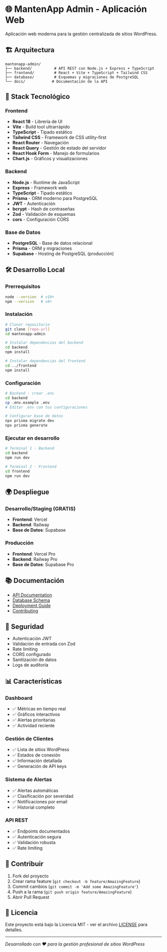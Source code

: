 # 🌐 MantenApp Admin - Aplicación Web

Aplicación web moderna para la gestión centralizada de sitios WordPress.

## 🏗️ Arquitectura

```
mantenapp-admin/
├── backend/          # API REST con Node.js + Express + TypeScript
├── frontend/         # React + Vite + TypeScript + Tailwind CSS
├── database/         # Esquemas y migraciones de PostgreSQL
└── docs/            # Documentación de la API
```

## 🚀 Stack Tecnológico

### Frontend
- **React 18** - Librería de UI
- **Vite** - Build tool ultrarrápido
- **TypeScript** - Tipado estático
- **Tailwind CSS** - Framework de CSS utility-first
- **React Router** - Navegación
- **React Query** - Gestión de estado del servidor
- **React Hook Form** - Manejo de formularios
- **Chart.js** - Gráficos y visualizaciones

### Backend
- **Node.js** - Runtime de JavaScript
- **Express** - Framework web
- **TypeScript** - Tipado estático
- **Prisma** - ORM moderno para PostgreSQL
- **JWT** - Autenticación
- **bcrypt** - Hash de contraseñas
- **Zod** - Validación de esquemas
- **cors** - Configuración CORS

### Base de Datos
- **PostgreSQL** - Base de datos relacional
- **Prisma** - ORM y migraciones
- **Supabase** - Hosting de PostgreSQL (producción)

## 🛠️ Desarrollo Local

### Prerrequisitos
```bash
node --version  # v18+
npm --version   # v8+
```

### Instalación
```bash
# Clonar repositorio
git clone [repo-url]
cd mantenapp-admin

# Instalar dependencias del backend
cd backend
npm install

# Instalar dependencias del frontend
cd ../frontend
npm install
```

### Configuración
```bash
# Backend - crear .env
cd backend
cp .env.example .env
# Editar .env con tus configuraciones

# Configurar base de datos
npx prisma migrate dev
npx prisma generate
```

### Ejecutar en desarrollo
```bash
# Terminal 1 - Backend
cd backend
npm run dev

# Terminal 2 - Frontend
cd frontend
npm run dev
```

## 🌍 Despliegue

### Desarrollo/Staging (GRATIS)
- **Frontend**: Vercel
- **Backend**: Railway
- **Base de Datos**: Supabase

### Producción
- **Frontend**: Vercel Pro
- **Backend**: Railway Pro
- **Base de Datos**: Supabase Pro

## 📚 Documentación

- [API Documentation](./docs/api.md)
- [Database Schema](./docs/database.md)
- [Deployment Guide](./docs/deployment.md)
- [Contributing](./docs/contributing.md)

## 🔐 Seguridad

- Autenticación JWT
- Validación de entrada con Zod
- Rate limiting
- CORS configurado
- Sanitización de datos
- Logs de auditoría

## 📊 Características

### Dashboard
- ✅ Métricas en tiempo real
- ✅ Gráficos interactivos
- ✅ Alertas prioritarias
- ✅ Actividad reciente

### Gestión de Clientes
- ✅ Lista de sitios WordPress
- ✅ Estados de conexión
- ✅ Información detallada
- ✅ Generación de API keys

### Sistema de Alertas
- ✅ Alertas automáticas
- ✅ Clasificación por severidad
- ✅ Notificaciones por email
- ✅ Historial completo

### API REST
- ✅ Endpoints documentados
- ✅ Autenticación segura
- ✅ Validación robusta
- ✅ Rate limiting

## 🤝 Contribuir

1. Fork del proyecto
2. Crear rama feature (`git checkout -b feature/AmazingFeature`)
3. Commit cambios (`git commit -m 'Add some AmazingFeature'`)
4. Push a la rama (`git push origin feature/AmazingFeature`)
5. Abrir Pull Request

## 📝 Licencia

Este proyecto está bajo la Licencia MIT - ver el archivo [LICENSE](LICENSE) para detalles.

---

*Desarrollado con ❤️ para la gestión profesional de sitios WordPress*
